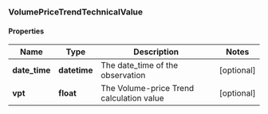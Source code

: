 ### VolumePriceTrendTechnicalValue

#### Properties
Name | Type | Description | Notes
------------ | ------------- | ------------- | -------------
**date_time** | **datetime** | The date_time of the observation | [optional] 
**vpt** | **float** | The Volume-price Trend calculation value | [optional] 



